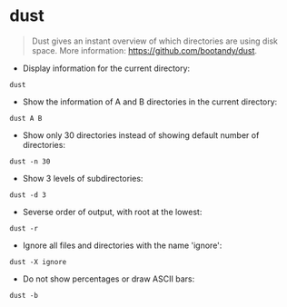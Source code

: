 # dust

> Dust gives an instant overview of which directories are using disk space.
> More information: <https://github.com/bootandy/dust>.

- Display information for the current directory:

`dust`

- Show the information of A and B directories in the current directory:

`dust A B`

- Show only 30 directories instead of showing default number of directories:

`dust -n 30`

- Show 3 levels of subdirectories:

`dust -d 3`

- Severse order of output, with root at the lowest:

`dust -r`

- Ignore all files and directories with the name 'ignore':

`dust -X ignore`

- Do not show percentages or draw ASCII bars:

`dust -b`
